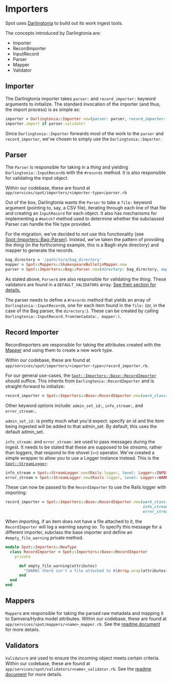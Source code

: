 # Importers

Spot uses [Darlingtonia] to build out its work ingest tools.

The concepts introduced by Darlingtonia are:

- Importer
- RecordImporter
- InputRecord
- Parser
- Mapper
- Validator

## Importer

The Darlingtonia importer takes `parser:` and `record_importer:` keyword arguments to
initialize. The standard invocation of the importer (and thus, the import process)
is as simple as:

```ruby
importer = Darlingtonia::Importer.new(parser: parser, record_importer: record_importer)
importer.import if parser.validate!
```

Since `Darlingtonia::Importer` forwards most of the work to the `parser` and `record_importer`,
we've chosen to simply use the `Darlingtonia::Importer`.

## Parser

The `Parser` is responsible for taking in a _thing_ and yielding `Darlingtonia::InputRecord`s
with the `#records` method. It is also responsible for validating the input object.

Within our codebase, these are found at `app/services/spot/importers/<importer-type>/parser.rb`

Out of the box, Darlingtonia wants the `Parser` to take a `file:` keyword argument (pointing
to, say, a CSV file), iterating through each line of that file and creating an `InputRecord`
for each object. It also has mechanisms for implementing a `#match?` method used to determine
whether the subclassed Parser can handle the file type provided.

For the migration, we've decided to _not_ use this functionality (see [Spot::Importers::Bag::Parser]).
Instead, we've taken the pattern of providing the _thing_ (in the forthcoming example,
this is a BagIt-style directory) and mapper to generate the records.

```ruby
bag_directory = '/path/to/a/bag_directory'
mapper = Spot::Mappers::ShakespeareBulletinMapper.new
parser = Spot::Importers::Bag::Parser.new(directory: bag_directory, mapper: mapper)
```

As stated above, `Parser`s are also responsible for validating the _thing_. These validators
are found in a `DEFAULT_VALIDATORS` array. [See their section for details.](#validator)

The parser needs to define a `#records` method that yields an array of `Darlingtonia::InputRecord`s,
one for each item found in the `file:` (or, in the case of the Bag parser, the `directory:`).
These can be created by calling `Darlingtonia::InputRecord.from(metadata:, mapper:)`.

## Record Importer

RecordImporters are responsible for taking the attributes created with the [Mapper](#mapper)
and using them to create a new work type.

Within our codebase, these are found at `app/services/spot/importers/<importer-type>/record_importer.rb`.

For our general use-cases, the [`Spot::Importers::Base::RecordImporter`] should suffice.
This inherits from `Darlingtonia::RecordImporter` and is straight-forward to initialize:

```ruby
record_importer = Spot::Importers::Base::RecordImporter.new(work_class: GenericWork)
```

Other keyword options include: `admin_set_id:`, `info_stream:`, and `error_stream:`.

`admin_set_id:` is pretty much what you'd expect: specify an id and the item being ingested
will be added to that admin_set. By default, this uses the default admin_set.

`info_stream:` and `error_stream:` are used to pass messages during the ingest.
It needs to be stated that these are supposed to be _streams_, rather than loggers, that
respond to the shovel (`<<`) operator. We've created a simple wrapper to allow you
to use a Logger instance instead. This is the [`Spot::StreamLogger`]:

```ruby
info_stream = Spot::StreamLogger.new(Rails.logger, level: Logger::INFO)
error_stream = Spot::StreamLogger.new(Rails.logger, level: Logger::WARN)
```

These can now be passed to the `RecordImporter` to use the Rails logger with importing:

```ruby
record_importer = Spot::Importers::Base::RecordImporter.new(work_class: GenericWork,
                                                            info_stream: info_stream,
                                                            error_stream: error_stream)
```

When importing, if an item does not have a file attached to it, the `RecordImporter`
will log a warning saying so. To specify this message for a different importer, subclass
the base importer and define an `#empty_file_warning` private method.

```ruby
module Spot::Importers::NewType
  class RecordImporter < Spot::Importers::Base::RecordImporter
    private

      def empty_file_warning(attributes)
        "[WARN] there isn't a file attached to #{Array.wrap(attributes[:title]).first}\n"
      end
  end
end
```

## Mappers

`Mapper`s are responsible for taking the parsed raw metadata and mapping it to
Samvera/Hydra model attributes. Within our codebase, these are found at
`app/services/spot/mappers/<name>_mapper.rb`. See the
[readme document](mapper-readme) for more details.

## Validators

`Validator`s are used to ensure the incoming object meets certain criteria.
Within our codebase, these are found at `app/services/spot/validators/<name>_validator.rb`.
See the [readme document](validator-readme) for more details.


[Darlingtonia]: https://github.com/curationexperts/darlingtonia
[`Spot::Importers::Base::RecordImporter`]: https://github.com/LafayetteCollegeLibraries/spot/blob/release/app/services/spot/importers/base/record_importer.rb
[Spot::Importers::Bag::Parser]: https://github.com/LafayetteCollegeLibraries/spot/blob/release/app/services/spot/importers/bag/parser.rb
[`Spot::StreamLogger`]: https://github.com/LafayetteCollegeLibraries/spot/blob/release/app/services/spot/stream_logger.rb
[mapper-readme]: https://github.com/LafayetteCollegeLibraries/spot/blob/release/app/services/spot/mappers/readme.markdown
[validator-readme]: https://github.com/LafayetteCollegeLibraries/spot/blob/release/app/services/spot/validators/readme.markdown
